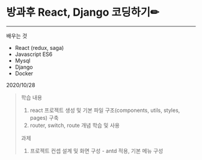 # 방과후 React, Django 코딩하기✏

-----

배우는 것

- React (redux, saga)
- Javascript ES6
- Mysql
- Django
- Docker



2020/10/28

> 학습 내용
>
> 1. react 프로젝트 생성 및 기본 파일 구조(components, utils, styles, pages) 구축
> 2. router, switch, route 개념 학습 및 사용
>
> 과제
>
> 1. 프로젝트 컨셉 설계 및 화면 구성 - antd 적용, 기본 메뉴 구성